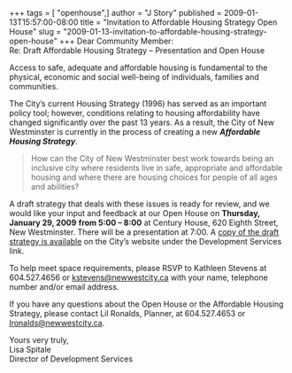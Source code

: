 +++
tags = [ "openhouse",]
author = "J Story"
published = 2009-01-13T15:57:00-08:00
title = "Invitation to Affordable Housing Strategy Open House"
slug = "2009-01-13-invitation-to-affordable-housing-strategy-open-house"
+++
Dear Community Member:  
Re: Draft Affordable Housing Strategy – Presentation and Open House  
  
Access to safe, adequate and affordable housing is fundamental to the
physical, economic and social well-being of individuals, families and
communities.  
  
The City’s current Housing Strategy (1996) has served as an important
policy tool; however, conditions relating to housing affordability have
changed significantly over the past 13 years. As a result, the City of
New Westminster is currently in the process of creating a new <span
style="font-style: italic; font-weight: bold;">Affordable Housing
Strategy</span>.  
  

> How can the City of New Westminster best work towards being an
> inclusive city where residents live in safe, appropriate and
> affordable housing and where there are housing choices for people of
> all ages and abilities?

  
A draft strategy that deals with these issues is ready for review, and
we would like your input and feedback at our Open House on <span
style="font-weight: bold;">Thursday, January 29, 2009</span> <span
style="font-weight: bold;">from 5:00 – 8:00</span> at Century House, 620
Eighth Street, New Westminster. There will be a presentation at 7:00. A
[copy of the draft strategy is
available](http://www.newwestcity.ca/cityhall/dev_services/neighbourhood_planning/Affordable%20Housing/index.htm)
on the City’s website under the Development Services link.  
  
To help meet space requirements, please RSVP to Kathleen Stevens at
604.527.4656 or kstevens@newwestcity.ca with your name, telephone number
and/or email address.  
  
If you have any questions about the Open House or the Affordable Housing
Strategy, please contact Lil Ronalds, Planner, at 604.527.4653 or
lronalds@newwestcity.ca.  
  
Yours very truly,  
Lisa Spitale  
Director of Development Services
